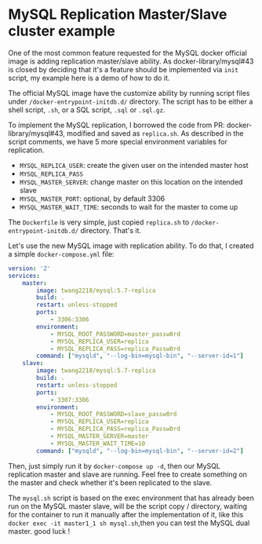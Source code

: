 # MySQL Replication Master/Slave cluster example

One of the most common feature requested for the MySQL docker official image is adding replication master/slave ability. As docker-library/mysql#43 is closed by deciding that it's a feature should be implemented via `init` script, my example here is a demo of how to do it.

The official MySQL image have the customize ability by running script files under `/docker-entrypoint-initdb.d/` directory. The script has to be either a shell script, `.sh`, or a SQL script, `.sql` or `.sql.gz`.

To implement the MySQL replication, I borrowed the code from PR: docker-library/mysql#43, modified and saved as `replica.sh`. As described in the script comments, we have 5 more special environment variables for replication.

- `MYSQL_REPLICA_USER`: create the given user on the intended master host
- `MYSQL_REPLICA_PASS`
- `MYSQL_MASTER_SERVER`: change master on this location on the intended slave
- `MYSQL_MASTER_PORT`: optional, by default 3306
- `MYSQL_MASTER_WAIT_TIME`: seconds to wait for the master to come up

The `Dockerfile` is very simple, just copied `replica.sh` to `/docker-entrypoint-initdb.d/` directory. That's it.

Let's use the new MySQL image with replication ability. To do that, I created a simple `docker-compose.yml` file:

```yaml
version: '2'
services:
    master:
        image: twang2218/mysql:5.7-replica
        build: .
        restart: unless-stopped
        ports:
            - 3306:3306
        environment:
            - MYSQL_ROOT_PASSWORD=master_passw0rd
            - MYSQL_REPLICA_USER=replica
            - MYSQL_REPLICA_PASS=replica_Passw0rd
        command: ["mysqld", "--log-bin=mysql-bin", "--server-id=1"]
    slave:
        image: twang2218/mysql:5.7-replica
        build: .
        restart: unless-stopped
        ports:
            - 3307:3306
        environment:
            - MYSQL_ROOT_PASSWORD=slave_passw0rd
            - MYSQL_REPLICA_USER=replica
            - MYSQL_REPLICA_PASS=replica_Passw0rd
            - MYSQL_MASTER_SERVER=master
            - MYSQL_MASTER_WAIT_TIME=10
        command: ["mysqld", "--log-bin=mysql-bin", "--server-id=2"]
```

Then, just simply run it by `docker-compose up -d`, then our MySQL replication master and slave are running. Feel free to create something on the master and check whether it's been replicated to the slave.

The `mysql.sh` script is based on the exec environment that has already been run on the MySQL master slave, will be the script copy / directory, waiting for the container to run it manually after the implementation of it, like this `docker exec -it master1_1 sh mysql.sh`,then you can test the MySQL dual master. good luck !

